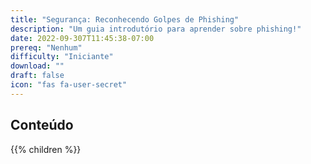 ```yaml
---
title: "Segurança: Reconhecendo Golpes de Phishing"
description: "Um guia introdutório para aprender sobre phishing!"
date: 2022-09-307T11:45:38-07:00
prereq: "Nenhum"
difficulty: "Iniciante"
download: ""
draft: false
icon: "fas fa-user-secret"
---
```


## Conteúdo

{{% children %}}
